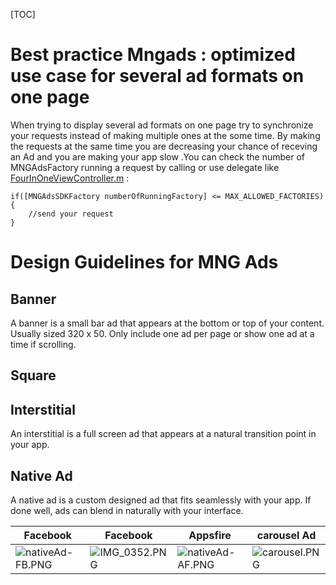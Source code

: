 [TOC]
# Best practice Mngads : optimized use case for several ad formats on one page

When trying to display several ad formats on one page try to synchronize your requests instead of making multiple ones at the some time. By making the requests at the same time you are decreasing your chance of receving an Ad and you are making your app slow .You can check the number of MNGAdsFactory running a request by calling or use delegate like [FourInOneViewController.m](https://bitbucket.org/mngcorp/mngads-demo-ios/src/HEAD/Demo/MNG-Ads-SDK/FourInOneViewController.m?at=master) :

```objc
if([MNGAdsSDKFactory numberOfRunningFactory] <= MAX_ALLOWED_FACTORIES){
	//send your request
}
```

# Design Guidelines for MNG Ads

## Banner

A banner is a small bar ad that appears at the bottom or top of your content. Usually sized 320 x 50. Only include one ad per page or show one ad at a time if scrolling.

## Square

## Interstitial

An interstitial is a full screen ad that appears at a natural transition point in your app.

## Native Ad

A native ad is a custom designed ad that fits seamlessly with your app. If done well, ads can blend in naturally with your interface.


Facebook  | Facebook  | Appsfire | carousel Ad
------------- | ------------- | -------------  | -------------
![nativeAd-FB.PNG](https://bitbucket.org/repo/aen579/images/742207682-nativeAd-FB.PNG) | ![IMG_0352.PNG](https://bitbucket.org/repo/aen579/images/3215310297-IMG_0352.PNG)| ![nativeAd-AF.PNG](https://bitbucket.org/repo/aen579/images/1328641730-nativeAd-AF.PNG)|![carousel.PNG](https://bitbucket.org/repo/aen579/images/2861407784-carousel.PNG)